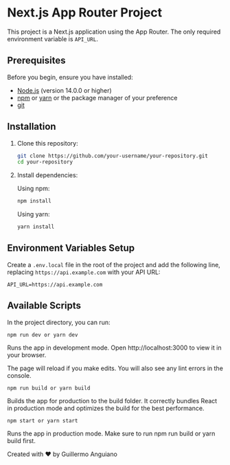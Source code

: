 # Next.js App Router Project

This project is a Next.js application using the App Router. The only required environment variable is `API_URL`.

## Prerequisites

Before you begin, ensure you have installed:

- [Node.js](https://nodejs.org/) (version 14.0.0 or higher)
- [npm](https://www.npmjs.com/) or [yarn](https://yarnpkg.com/) or the package manager of your preference
- [git](https://git-scm.com/downloads)

## Installation

1. Clone this repository:

    ```bash
    git clone https://github.com/your-username/your-repository.git
    cd your-repository
    ```

2. Install dependencies:

    Using npm:

    ```bash
    npm install
    ```

    Using yarn:

    ```bash
    yarn install
    ```

## Environment Variables Setup

Create a `.env.local` file in the root of the project and add the following line, replacing `https://api.example.com` with your API URL:

```env
API_URL=https://api.example.com
```

## Available Scripts
In the project directory, you can run:

```
npm run dev or yarn dev
```
Runs the app in development mode.
Open http://localhost:3000 to view it in your browser.

The page will reload if you make edits.
You will also see any lint errors in the console.

```
npm run build or yarn build
```
Builds the app for production to the build folder.
It correctly bundles React in production mode and optimizes the build for the best performance.

```
npm start or yarn start
```
Runs the app in production mode.
Make sure to run npm run build or yarn build first.


Created with ❤️ by Guillermo Anguiano
